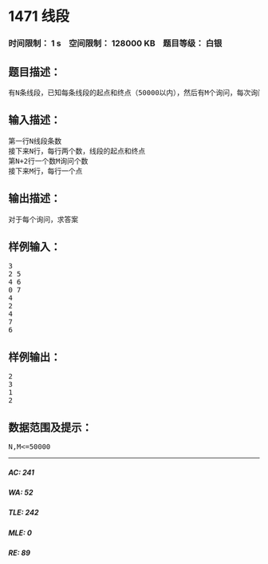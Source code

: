 # 1471 线段   
### 时间限制： 1 s&nbsp;&nbsp;&nbsp;&nbsp;空间限制： 128000 KB&nbsp;&nbsp;&nbsp;&nbsp;题目等级： 白银  
## 题目描述：  

<pre>
有N条线段，已知每条线段的起点和终点（50000以内），然后有M个询问，每次询问一个点（50000以内），求这个点在多少条线段上出现过？
</pre>
  
  
## 输入描述：  

<pre>
第一行N线段条数  
接下来N行，每行两个数，线段的起点和终点  
第N+2行一个数M询问个数  
接下来M行，每行一个点
</pre>
  
  
## 输出描述：  

<pre>
对于每个询问，求答案
</pre>
  
  
## 样例输入：  

<pre>
3  
2 5  
4 6  
0 7  
4  
2  
4  
7  
6
</pre>
  
  
## 样例输出：  

<pre>
2  
3  
1  
2
</pre>
  
  
## 数据范围及提示：  

<pre>
N,M<=50000
</pre>
  
  
***  

##### AC: 241  
##### WA: 52  
##### TLE: 242  
##### MLE: 0  
##### RE: 89  
